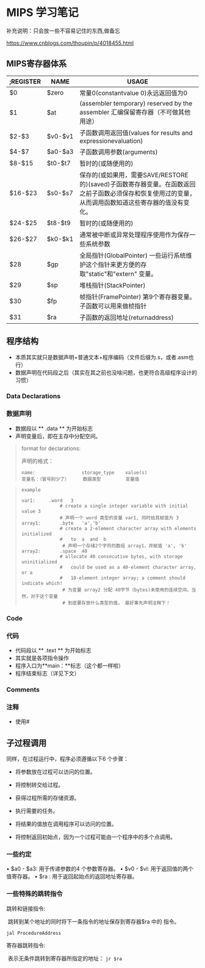 # MIPS 学习笔记

补充说明：只会放一些不容易记住的东西,做备忘

https://www.cnblogs.com/thoupin/p/4018455.html

## MIPS寄存器体系

| ;REGISTER | NAME      | USAGE                                    |
| --------- | --------- | ---------------------------------------- |
| \$0       | \$zero    | 常量0(constantvalue 0)永远返回值为0              |
| \$1       | \$at      | (assembler temporary) reserved by the assembler 汇编保留寄存器（不可做其他用途） |
| \$2-\$3   | \$v0-\$v1 | 子函数调用返回值(values for results and expressionevaluation) |
| \$4-\$7   | \$a0-\$a3 | 子函数调用参数(arguments)                       |
| \$8-\$15  | \$t0-\$t7 | 暂时的(或随便用的)                               |
| \$16-\$23 | \$s0-\$s7 | 保存的(或如果用，需要SAVE/RESTORE的)(saved)子函数寄存器变量。在函数返回之前子函数必须保存和恢复使用过的变量，从而调用函数知道这些寄存器的值没有变化。 |
| \$24-\$25 | \$t8-\$t9 | 暂时的(或随便用的)                               |
| \$26-\$27 | \$k0-\$k1 | 通常被中断或异常处理程序使用作为保存一些系统参数                 |
| \$28      | \$gp      | 全局指针(GlobalPointer) 一些运行系统维护这个指针来更方便的存取"static"和"extern" 变量。 |
| \$29      | \$sp      | 堆栈指针(StackPointer)                       |
| \$30      | \$fp      | 帧指针(FramePointer) 第9个寄存器变量。子函数可以用来做桢指针   |
| \$31      | \$ra      | 子函数的返回地址(returnaddress)                  |



## 程序结构

- 本质其实就只是数据声明+普通文本+程序编码（文件后缀为.s，或者.asm也行）
- 数据声明在代码段之后（其实在其之前也没啥问题，也更符合高级程序设计的习惯）

### Data Declarations
### 数据声明

- 数据段以 **  .data ** 为开始标志
- 声明变量后，即在主存中分配空间。

> format for declarations:
>
> 声明的格式：
> ```
> name:	                storage_type	value(s)	
> 变量名：（冒号别少了）     数据类型         变量值     
> ```

> ```
> example
> 	
> var1:		.word	3	
> 				# create a single integer variable with initial value 3
> 				# 声明一个 word 类型的变量 var1, 同时给其赋值为 3
> array1:		.byte	'a','b'	
> 				# create a 2-element character array with elements initialized
> 				#   to  a  and  b
> 　　　　　　　　　# 声明一个存储2个字符的数组 array1，并赋值 'a', 'b'
> array2:		.space	40	
> 				# allocate 40 consecutive bytes, with storage uninitialized
> 				#   could be used as a 40-element character array, or a
> 				#   10-element integer array; a comment should indicate which!	
> 　　　　　　　　　# 为变量 array2 分配 40字节（bytes)未使用的连续空间，当然，对于这个变量
> 　　　　　　　　　# 到底要存放什么类型的值， 最好事先声明注释下！
> ```



### Code

### 代码

- 代码段以 **  .text ** 为开始标志
- 其实就是各项指令操作
- 程序入口为**main：**标志（这个都一样啦）
- 程序结束标志（详见下文）

### Comments
### 注释

- 使用#






## 子过程调用

同样，在过程运行中，程序必须遵循以下6 个步骤：

- 将参数放在过程可以访问的位置。


- 将控制转交给过程。
- 获得过程所需的存储资源。
- 执行需要的任务。
- 将结果的值放在调用程序可以访问的位置。
- 将控制返回初始点，因为一个过程可能由一个程序中的多个点调用。

### 一些约定

• \$a0 - \$a3: 用于传递参数的4 个参数寄存器。
• \$v0 - \$vl: 用于返回值的两个值寄存器。
• \$ra : 用于返回起始点的返回地址寄存器。

### 一些特殊的跳转指令

跳转和链接指令:

​	跳转到某个地址的同时将下一条指令的地址保存到寄存器$ra 中的
指令。

`jal ProcedureAddress`

寄存器跳转指令:

​	表示无条件跳转到寄存器所指定的地址：
`jr $ra`




